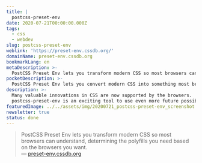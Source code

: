 ```yaml
---
title: |
  postcss-preset-env
date: 2020-07-21T00:00:00.000Z
tags:
  - css
  - webdev
slug: postcss-preset-env
weblink: 'https://preset-env.cssdb.org/'
domainName: preset-env.cssdb.org
bookmarkLang: en
metaDescription: >-
  PostCSS Preset Env lets you transform modern CSS so most browsers can understand, determining the polyfills you need based on the browsers you want.
pocketDescription: >-
  PostCSS Preset Env lets you convert modern CSS into something most browsers can understand, determining the polyfills you need based on your targeted browsers or runtime environments, using cssdb.
description: >-
  Many valuable innovations in CSS are now supported by the browsers.
  postcss-preset-env is an exciting tool to use even more future possibilities today.
featuredImage: ../../assets/img/20200721_postcss-preset-env_screenshot.png
newsletter: true
status: done
---
```

<blockquote lang="en">PostCSS Preset Env lets you transform modern CSS so most browsers can understand, determining the polyfills you need based on the browsers you want.
<footer>— <a href="https://preset-env.cssdb.org/">preset-env.cssdb.org</a></footer></blockquote>
